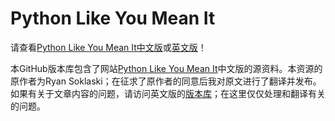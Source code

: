 # Python Like You Mean It
请查看[Python Like You Mean It中文版](https://cn.pythonlikeyoumeanit.com/)或[英文版](https://www.pythonlikeyoumeanit.com/)！

本GitHub版本库包含了网站[Python Like You Mean It](https://www.pythonlikeyoumeanit.com)中文版的源资料。本资源的原作者为Ryan Soklaski；在征求了原作者的同意后我对原文进行了翻译并发布。如果有关于文章内容的问题，请访问英文版的[版本库](https://www.github.com/rsokl/Learning_Python)；在这里仅仅处理和翻译有关的问题。
